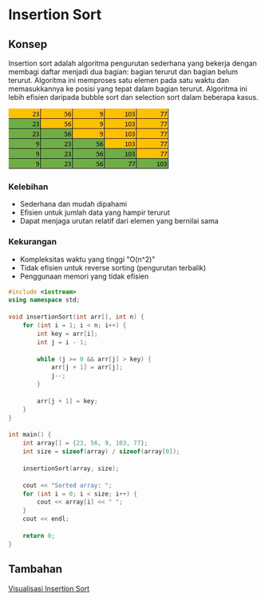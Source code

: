 # Insertion Sort

## Konsep
Insertion sort adalah algoritma pengurutan sederhana yang bekerja dengan membagi daftar menjadi dua bagian: bagian terurut dan bagian belum terurut. Algoritma ini memproses satu elemen pada satu waktu dan memasukkannya ke posisi yang tepat dalam bagian terurut. Algoritma ini lebih efisien daripada bubble sort dan selection sort dalam beberapa kasus.

![Ilustrasi Insertion Sort](img/insertionsort.jpg)

### Kelebihan
- Sederhana dan mudah dipahami
- Efisien untuk jumlah data yang hampir terurut
- Dapat menjaga urutan relatif dari elemen yang bernilai sama

### Kekurangan
- Kompleksitas waktu yang tinggi "O(n^2)"
- Tidak efisien untuk reverse sorting (pengurutan terbalik)
- Penggunaan memori yang tidak efisien

```cpp
#include <iostream>
using namespace std;

void insertionSort(int arr[], int n) {
    for (int i = 1; i < n; i++) {
        int key = arr[i];
        int j = i - 1;

        while (j >= 0 && arr[j] > key) {
            arr[j + 1] = arr[j];
            j--;
        }
        
        arr[j + 1] = key;
    }
}

int main() {
    int array[] = {23, 56, 9, 103, 77};
    int size = sizeof(array) / sizeof(array[0]);

    insertionSort(array, size);

    cout << "Sorted array: ";
    for (int i = 0; i < size; i++) {
        cout << array[i] << " ";
    }
    cout << endl;

    return 0;
}

```

## Tambahan
[Visualisasi Insertion Sort](https://www.hackerearth.com/practice/algorithms/sorting/insertion-sort/visualize/)